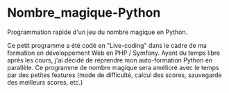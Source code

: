 # Nombre_magique-Python
Programmation rapide d'un jeu du nombre magique en Python.

Ce petit programme a été codé en "Live-coding" dans le cadre de ma formation en développement Web en PHP / Symfony.
Ayant du temps libre après les cours, j'ai décidé de reprendre mon auto-formation Python en parallèle. Ce programme de nombre magique sera amélioré avec le temps par des petites features (mode de difficulté, calcul des scores, sauvegarde des meilleurs scores, etc.)
